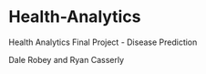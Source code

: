 # Health-Analytics
Health Analytics Final Project - Disease Prediction

Dale Robey and Ryan Casserly 

